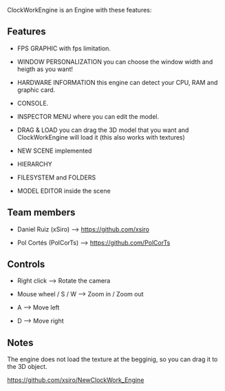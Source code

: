 ClockWorkEngine is an Engine with these features:

## Features

- FPS GRAPHIC with fps limitation.

- WINDOW PERSONALIZATION you can choose the window width and heigth as you want!

- HARDWARE INFORMATION this engine can detect your CPU, RAM and graphic card.

- CONSOLE.

- INSPECTOR MENU where you can edit the model.

- DRAG & LOAD you can drag the 3D model that you want and ClockWorkEngine will load it (this also works with textures)

- NEW SCENE implemented

- HIERARCHY

- FILESYSTEM and FOLDERS

- MODEL EDITOR inside the scene



## Team members

- Daniel Ruiz (xSiro) --> https://github.com/xsiro

- Pol Cortés (PolCorTs) --> https://github.com/PolCorTs


## Controls

- Right click --> Rotate the camera

- Mouse wheel / S / W --> Zoom in / Zoom out

- A --> Move left

- D --> Move right


## Notes

The engine does not load the texture at the begginig, so you can drag it to the 3D object.


https://github.com/xsiro/NewClockWork_Engine
